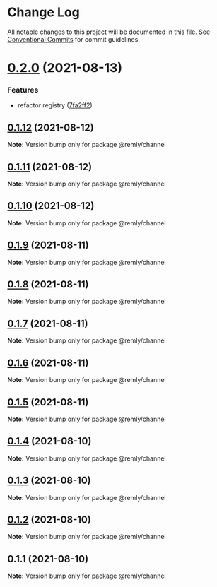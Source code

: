 # Change Log

All notable changes to this project will be documented in this file.
See [Conventional Commits](https://conventionalcommits.org) for commit guidelines.

# [0.2.0](https://gitr.net/mindary/remly/compare/@remly/channel@0.1.12...@remly/channel@0.2.0) (2021-08-13)


### Features

* refactor registry ([7fa2ff2](https://gitr.net/mindary/remly/commits/7fa2ff269adc99a01ef10eb028f645847f55be92))





## [0.1.12](https://gitr.net/mindary/remly/compare/@remly/channel@0.1.11...@remly/channel@0.1.12) (2021-08-12)

**Note:** Version bump only for package @remly/channel





## [0.1.11](https://gitr.net/mindary/remly/compare/@remly/channel@0.1.10...@remly/channel@0.1.11) (2021-08-12)

**Note:** Version bump only for package @remly/channel





## [0.1.10](https://gitr.net/mindary/remly/compare/@remly/channel@0.1.9...@remly/channel@0.1.10) (2021-08-12)

**Note:** Version bump only for package @remly/channel





## [0.1.9](https://gitr.net/mindary/remly/compare/@remly/channel@0.1.8...@remly/channel@0.1.9) (2021-08-11)

**Note:** Version bump only for package @remly/channel





## [0.1.8](https://gitr.net/mindary/remly/compare/@remly/channel@0.1.7...@remly/channel@0.1.8) (2021-08-11)

**Note:** Version bump only for package @remly/channel





## [0.1.7](https://gitr.net/mindary/remly/compare/@remly/channel@0.1.6...@remly/channel@0.1.7) (2021-08-11)

**Note:** Version bump only for package @remly/channel





## [0.1.6](https://gitr.net/mindary/remly/compare/@remly/channel@0.1.5...@remly/channel@0.1.6) (2021-08-11)

**Note:** Version bump only for package @remly/channel





## [0.1.5](https://gitr.net/mindary/remly/compare/@remly/channel@0.1.4...@remly/channel@0.1.5) (2021-08-11)

**Note:** Version bump only for package @remly/channel





## [0.1.4](https://gitr.net/mindary/remly/compare/@remly/channel@0.1.3...@remly/channel@0.1.4) (2021-08-10)

**Note:** Version bump only for package @remly/channel





## [0.1.3](https://gitr.net/mindary/remly/compare/@remly/channel@0.1.2...@remly/channel@0.1.3) (2021-08-10)

**Note:** Version bump only for package @remly/channel





## [0.1.2](https://gitr.net/mindary/remly/compare/@remly/channel@0.1.1...@remly/channel@0.1.2) (2021-08-10)

**Note:** Version bump only for package @remly/channel





## 0.1.1 (2021-08-10)

**Note:** Version bump only for package @remly/channel
